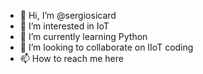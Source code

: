 - 👋 Hi, I’m @sergiosicard
- 👀 I’m interested in IoT
- 🌱 I’m currently learning Python
- 💞️ I’m looking to collaborate on IIoT coding 
- 📫 How to reach me here

<!---
sergiosicard/sergiosicard is a ✨ special ✨ repository because its `README.md` (this file) appears on your GitHub profile.
You can click the Preview link to take a look at your changes.
--->
